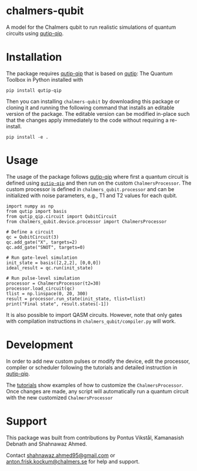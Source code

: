 # chalmers-qubit

A model for the Chalmers qubit to run realistic simulations of quantum circuits
using [qutip-qip](https://qutip-qip.readthedocs.io/en/stable/). 

# Installation

The package requires [qutip-qip](https://qutip-qip.readthedocs.io/en/stable/)
that is based on [qutip](https://qutip-qip.readthedocs.io/en/stable/): The
Quantum Toolbox in Python installed with

```
pip install qutip-qip
```

Then you can installing `chalmers-qubit` by downloading this package or cloning
it and running the following command that installs an editable version of the
package. The editable version can be modified in-place such that the changes
apply immediately to the code without requiring a re-install.

```
pip install -e .
```



# Usage

The usage of the package follows [qutip-qip](https://qutip-qip.readthedocs.io/en/stable/)
where first a quantum circuit is defined using [`qutip-qip`](https://qutip-qip.readthedocs.io/en/stable/qip-simulator.html)
and then run on the custom `ChalmersProcessor`. The custom processor is defined
in `chalmers_qubit.processor` and can be initialized with noise parameters,
e.g., T1 and T2 values for each qubit.

```
import numpy as np
from qutip import basis
from qutip_qip.circuit import QubitCircuit
from chalmers_qubit.device.processor import ChalmersProcessor

# Define a circuit
qc = QubitCircuit(3)
qc.add_gate("X", targets=2)
qc.add_gate("SNOT", targets=0)

# Run gate-level simulation
init_state = basis([2,2,2], [0,0,0])
ideal_result = qc.run(init_state)

# Run pulse-level simulation
processor = ChalmersProcessor(t2=30)
processor.load_circuit(qc)
tlist = np.linspace(0, 20, 300)
result = processor.run_state(init_state, tlist=tlist)
print("Final state", result.states[-1])
```

It is also possible to import QASM circuits. However, note that only gates with
compilation instructions in `chalmers_qubit/compiler.py` will work.

# Development

In order to add new custom pulses or modify the device, edit the processor, 
compiler or scheduler following the tutorials and detailed instruction in [qutip-qip](https://qutip-qip.readthedocs.io/en/stable/).

The [tutorials](https://qutip.org/qutip-tutorials/) show examples of how to
customize the `ChalmersProcessor`. Once changes are made, any script will automatically
run a quantum circuit with the new customized `ChalmersProcessor`

# Support

This package was built from contributions by Pontus Vikstål, Kamanasish Debnath
and Shahnawaz Ahmed.

Contact shahnawaz.ahmed95@gmail.com or anton.frisk.kockum@chalmers.se 
for help and support.
